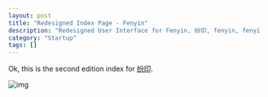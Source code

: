 ```yaml
---
layout: post
title: "Redesigned Index Page - Fenyin"
description: "Redesigned User Interface for Fenyin, 纷印, fenyin, fenyin.me, 在线打印, 东半球最好用的打印服务"
category: "Startup"
tags: []
---
```


Ok, this is the second edition index for [纷印](https://fenyin.me).

![img](http://img.hb.aicdn.com/07eb4c2bd363c4497854c31cda4ba6d97d5a1f3441790-F23rFE)